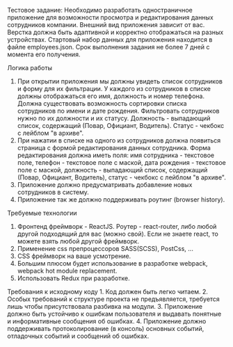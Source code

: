 Тестовое задание:
Необходимо разработать одностраничное приложение для возможности просмотра и редактирования данных сотрудников компании. Внешний вид приложения зависит от вас. Верстка должна быть адаптивной и корректно отображаться на разных устройствах. Стартовый набор данных для приложения находится в файле employees.json.
Срок выполнения задания не более 7 дней с момента его получения.

Логика работы
1. При открытии приложения мы должны увидеть список сотрудников и форму для их фильтрации. У каждого из сотрудников в списке должны отображаться его имя, должность и номер телефона. Должна существовать возможность сортировки списка сотрудников по имени и дате рождения. Фильтровать сотрудников нужно по их должности и их статусу. Должность - выпадающий список, содержащий (Повар, Официант, Водитель). Статус - чекбокс с лейблом "в архиве".
2. При нажатии в списке на одного из сотрудников должна появиться страница с формой редактирования данных сотрудника. Форма редактирования должна иметь поля: имя сотрудника - текстовое поле, телефон - текстовое поле с маской, дата рождения - текстовое поле с маской, должность - выпадающий список, содержащий (Повар, Официант, Водитель), статус - чекбокс с лейблом "в архиве".
3. Приложение должно предусматривать добавление новых сотрудников в систему.
4. Приложение так же должно поддерживать роутинг (browser history).

Требуемые технологии
1. Фронтенд фреймворк - ReactJS. Роутер - react-router, либо любой другой подходящий для вас (можно свой).  Если не знаете react, то можете взять любой другой фреймворк.
2. Применение css препроцессоров SASS(SCSS), PostCss, ...
3. CSS фреймворк на ваше усмотрение.
4. Большим плюсом будет использование в разработке webpack, webpack hot module replacement.
5. Использовать Redux при разработке.

Требования к исходному коду
    1. Код должен быть легко читаем.
    2. Особых требований к структуре проекта не предъявляется, требуется лишь чтобы присутствовала разбивка на модули.
    3. Приложение должно быть устойчиво к ошибкам пользователя и выдавать понятные и информативные сообщения об ошибках.
    4. Приложение должно поддерживать протоколирование (в консоль) основных событий, отладочных событий и сообщений об ошибках.